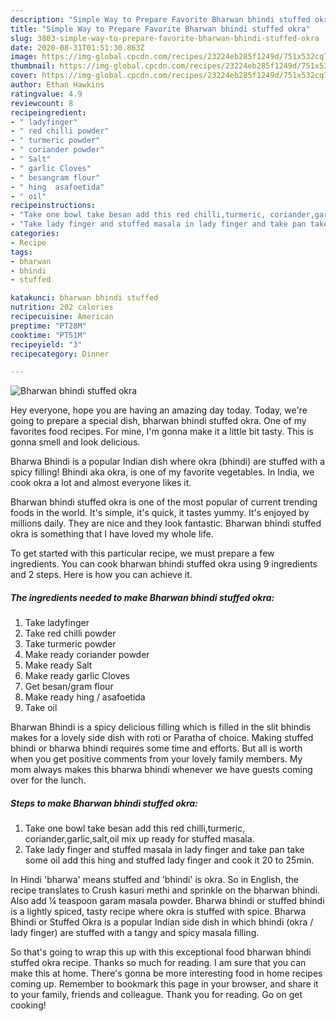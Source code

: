 ```yaml
---
description: "Simple Way to Prepare Favorite Bharwan bhindi stuffed okra"
title: "Simple Way to Prepare Favorite Bharwan bhindi stuffed okra"
slug: 3803-simple-way-to-prepare-favorite-bharwan-bhindi-stuffed-okra
date: 2020-08-31T01:51:30.863Z
image: https://img-global.cpcdn.com/recipes/23224eb285f1249d/751x532cq70/bharwan-bhindi-stuffed-okra-recipe-main-photo.jpg
thumbnail: https://img-global.cpcdn.com/recipes/23224eb285f1249d/751x532cq70/bharwan-bhindi-stuffed-okra-recipe-main-photo.jpg
cover: https://img-global.cpcdn.com/recipes/23224eb285f1249d/751x532cq70/bharwan-bhindi-stuffed-okra-recipe-main-photo.jpg
author: Ethan Hawkins
ratingvalue: 4.9
reviewcount: 8
recipeingredient:
- " ladyfinger"
- " red chilli powder"
- " turmeric powder"
- " coriander powder"
- " Salt"
- " garlic Cloves"
- " besangram flour"
- " hing  asafoetida"
- " oil"
recipeinstructions:
- "Take one bowl take besan add this red chilli,turmeric, coriander,garlic,salt,oil mix up ready for stuffed masala."
- "Take lady finger and stuffed masala in lady finger and take pan take some oil add this hing and stuffed lady finger and cook it 20 to 25min."
categories:
- Recipe
tags:
- bharwan
- bhindi
- stuffed

katakunci: bharwan bhindi stuffed 
nutrition: 202 calories
recipecuisine: American
preptime: "PT28M"
cooktime: "PT51M"
recipeyield: "3"
recipecategory: Dinner

---
```



![Bharwan bhindi stuffed okra](https://img-global.cpcdn.com/recipes/23224eb285f1249d/751x532cq70/bharwan-bhindi-stuffed-okra-recipe-main-photo.jpg)

Hey everyone, hope you are having an amazing day today. Today, we're going to prepare a special dish, bharwan bhindi stuffed okra. One of my favorites food recipes. For mine, I'm gonna make it a little bit tasty. This is gonna smell and look delicious.

Bharwa Bhindi is a popular Indian dish where okra (bhindi) are stuffed with a spicy filling! Bhindi aka okra, is one of my favorite vegetables. In India, we cook okra a lot and almost everyone likes it.

Bharwan bhindi stuffed okra is one of the most popular of current trending foods in the world. It's simple, it's quick, it tastes yummy. It's enjoyed by millions daily. They are nice and they look fantastic. Bharwan bhindi stuffed okra is something that I have loved my whole life.


To get started with this particular recipe, we must prepare a few ingredients. You can cook bharwan bhindi stuffed okra using 9 ingredients and 2 steps. Here is how you can achieve it.

<!--inarticleads1-->

##### The ingredients needed to make Bharwan bhindi stuffed okra:

1. Take  ladyfinger
1. Take  red chilli powder
1. Take  turmeric powder
1. Make ready  coriander powder
1. Make ready  Salt
1. Make ready  garlic Cloves
1. Get  besan/gram flour
1. Make ready  hing / asafoetida
1. Take  oil


Bharwan Bhindi is a spicy delicious filling which is filled in the slit bhindis makes for a lovely side dish with roti or Paratha of choice. Making stuffed bhindi or bharwa bhindi requires some time and efforts. But all is worth when you get positive comments from your lovely family members. My mom always makes this bharwa bhindi whenever we have guests coming over for the lunch. 

<!--inarticleads2-->

##### Steps to make Bharwan bhindi stuffed okra:

1. Take one bowl take besan add this red chilli,turmeric, coriander,garlic,salt,oil mix up ready for stuffed masala.
1. Take lady finger and stuffed masala in lady finger and take pan take some oil add this hing and stuffed lady finger and cook it 20 to 25min.


In Hindi &#39;bharwa&#39; means stuffed and &#39;bhindi&#39; is okra. So in English, the recipe translates to Crush kasuri methi and sprinkle on the bharwan bhindi. Also add ¼ teaspoon garam masala powder. Bharwa bhindi or stuffed bhindi is a lightly spiced, tasty recipe where okra is stuffed with spice. Bharwa Bhindi or Stuffed Okra is a popular Indian side dish in which bhindi (okra / lady finger) are stuffed with a tangy and spicy masala filling. 

So that's going to wrap this up with this exceptional food bharwan bhindi stuffed okra recipe. Thanks so much for reading. I am sure that you can make this at home. There's gonna be more interesting food in home recipes coming up. Remember to bookmark this page in your browser, and share it to your family, friends and colleague. Thank you for reading. Go on get cooking!
